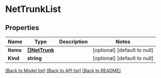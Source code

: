 # NetTrunkList

## Properties
Name | Type | Description | Notes
------------ | ------------- | ------------- | -------------
**Items** | [**[]NetTrunk**](net_trunk.md) |  | [optional] [default to null]
**Kind** | **string** |  | [optional] [default to null]

[[Back to Model list]](../README.md#documentation-for-models) [[Back to API list]](../README.md#documentation-for-api-endpoints) [[Back to README]](../README.md)


